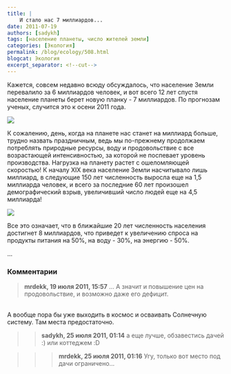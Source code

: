 ```yaml
---
title: |
    И стало нас 7 миллиардов...
date: 2011-07-19
authors: [sadykh]
tags: [население планеты, число жителей земли]
categories: [Экология]
permalink: /blog/ecology/508.html
blogcat: Экология
excerpt_separator: <!--cut-->
---
```


Кажется, совсем недавно всюду обсуждалось, что население Земли перевалило за 6 миллиардов человек, и вот всего 12 лет спустя население планеты берет новую планку - 7 миллиардов. По прогнозам ученых, случится это к осени 2011 года. 


![](http://itw66.ru/uploads/images/00/00/05/2011/07/19/5d3316.jpg)



<!--cut-->


К сожалению, день, когда на планете нас станет на миллиард больше, трудно назвать праздничным, ведь мы по-прежнему продолжаем потреблять природные ресурсы, воду и продовольствие с все возрастающей интенсивностью, за которой не поспевает уровень производства. Нагрузка на планету растет с ошеломляющей скоростью! К началу XIX века население Земли насчитывало лишь миллиард, в следующие 150 лет численность выросла еще на 1,5 миллиарда человек, и всего за последние 60 лет произошел демографический взрыв, увеличивший число людей еще на 4,5 миллиарда!
 

![](http://itw66.ru/uploads/images/00/00/05/2011/07/19/9d17b1.jpg)


Все это означает, что в ближайшие 20 лет численность населения достигнет 8 миллиардов, что приведет к увеличению спроса на продукты питания на 50%, на воду - 30%, на энергию - 50%.

...

### Комментарии

> **mrdekk, 19 июля 2011, 15:57**
> … А значит и повышение цен на продовольствие, и возможно даже его дефицит. <br/>
<br/>
А вообще пора бы уже выходить в космос и осваивать Солнечную систему. Там места предостаточно.

>> **sadykh, 25 июля 2011, 01:14**
>> а еще лучше, обзавестись дачей :) или коттеджем :D

>>> **mrdekk, 25 июля 2011, 01:16**
>>> Угу, только вот место под дачи ограничено…
